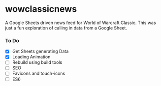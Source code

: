 # wowclassicnews
A Google Sheets driven news feed for World of Warcraft Classic. This was just a fun exploration of calling in data from a Google Sheet.
### To Do
- [x] Get Sheets generating Data
- [x] Loading Animation
- [ ] Rebuild using build tools
- [ ] SEO 
- [ ] Favicons and touch-icons
- [ ] ES6
